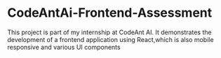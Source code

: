 # CodeAntAi-Frontend-Assessment
This project is part of my internship at CodeAnt AI. It demonstrates the development of a frontend application using React,which is also mobile responsive and various UI components 
